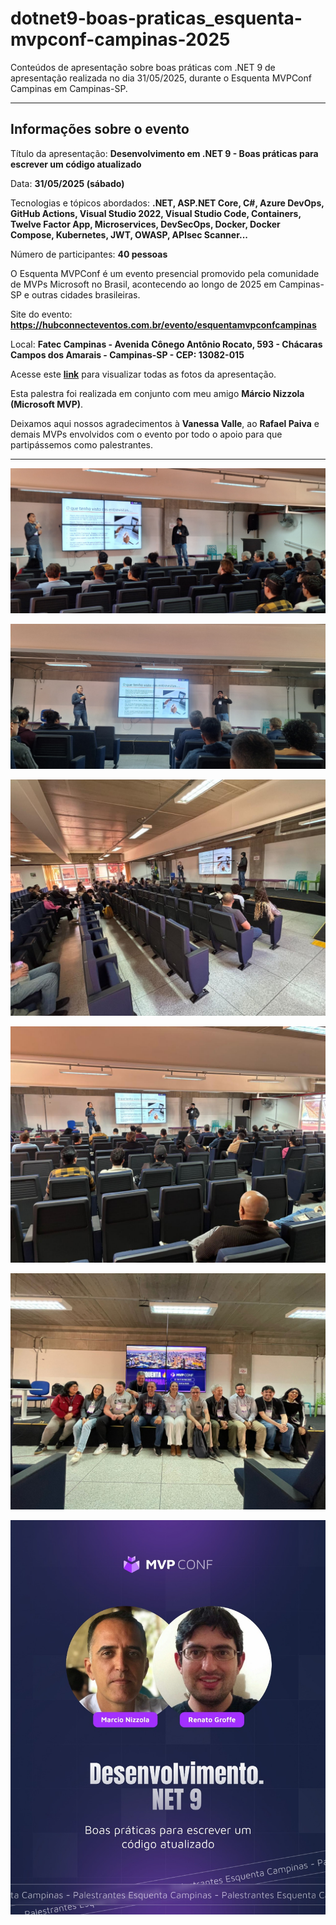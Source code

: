 # dotnet9-boas-praticas_esquenta-mvpconf-campinas-2025
Conteúdos de apresentação sobre boas práticas com .NET 9 de apresentação realizada no dia 31/05/2025, durante o Esquenta MVPConf Campinas em Campinas-SP.

---

## Informações sobre o evento

Título da apresentação: **Desenvolvimento em .NET 9 - Boas práticas para escrever um código atualizado**

Data: **31/05/2025 (sábado)**

Tecnologias e tópicos abordados: **.NET, ASP.NET Core, C#, Azure DevOps, GitHub Actions, Visual Studio 2022, Visual Studio Code, Containers, Twelve Factor App, Microservices, DevSecOps, Docker, Docker Compose, Kubernetes, JWT, OWASP, APIsec Scanner...**

Número de participantes: **40 pessoas**

O Esquenta MVPConf é um evento presencial promovido pela comunidade de MVPs Microsoft no Brasil, acontecendo ao longo de 2025 em Campinas-SP e outras cidades brasileiras.

Site do evento: **https://hubconnecteventos.com.br/evento/esquentamvpconfcampinas**

Local: **Fatec Campinas - Avenida Cônego Antônio Rocato, 593 - Chácaras Campos dos Amarais - Campinas-SP - CEP: 13082-015**

Acesse este [**link**](/img/) para visualizar todas as fotos da apresentação.

Esta palestra foi realizada em conjunto com meu amigo **Márcio Nizzola (Microsoft MVP)**.

Deixamos aqui nossos agradecimentos à **Vanessa Valle**, ao **Rafael Paiva** e demais MVPs envolvidos com o evento por todo o apoio para que partipássemos como palestrantes.

---

![Renato e Nizzola palestrando](img/dotnet9-04.jpg)

![Renato e Nizzola palestrando](img/dotnet9-11.jpg)

![Renato e Nizzola palestrando](img/dotnet9-13.jpg)

![Renato e Nizzola palestrando](img/dotnet9-14.jpg)

![Palestrantes e organizadores](img/dotnet9-18.jpg)

![Banner](img/banner.jpg)
